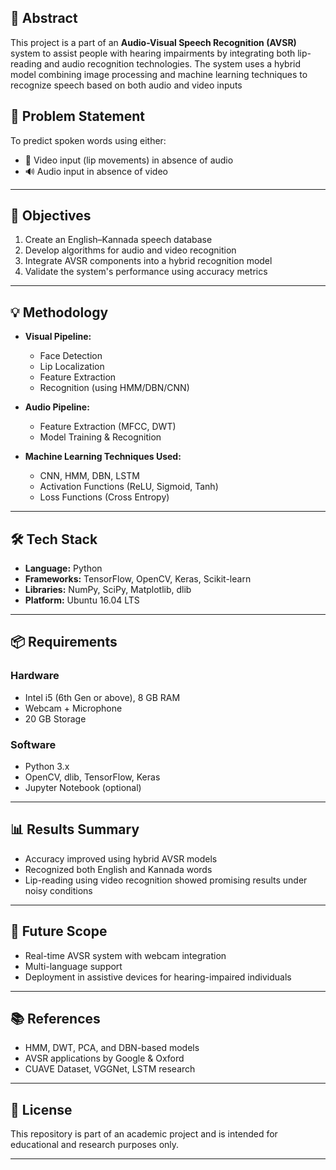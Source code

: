 ## 📌 Abstract

This project is a part of an **Audio-Visual Speech Recognition (AVSR)** system to assist people with hearing impairments by integrating both lip-reading and audio recognition technologies. The system uses a hybrid model combining image processing and machine learning techniques to recognize speech based on both audio and video inputs

## 🧠 Problem Statement

To predict spoken words using either:
- 🎥 Video input (lip movements) in absence of audio
- 🔊 Audio input in absence of video

---

## 🎯 Objectives

1. Create an English–Kannada speech database  
2. Develop algorithms for audio and video recognition  
3. Integrate AVSR components into a hybrid recognition model  
4. Validate the system's performance using accuracy metrics

---

## 💡 Methodology

- **Visual Pipeline:**  
  - Face Detection  
  - Lip Localization  
  - Feature Extraction  
  - Recognition (using HMM/DBN/CNN)

- **Audio Pipeline:**  
  - Feature Extraction (MFCC, DWT)  
  - Model Training & Recognition

- **Machine Learning Techniques Used:**  
  - CNN, HMM, DBN, LSTM  
  - Activation Functions (ReLU, Sigmoid, Tanh)  
  - Loss Functions (Cross Entropy)

---

## 🛠️ Tech Stack

- **Language:** Python  
- **Frameworks:** TensorFlow, OpenCV, Keras, Scikit-learn  
- **Libraries:** NumPy, SciPy, Matplotlib, dlib  
- **Platform:** Ubuntu 16.04 LTS

---

## 📦 Requirements

### Hardware
- Intel i5 (6th Gen or above), 8 GB RAM
- Webcam + Microphone
- 20 GB Storage

### Software
- Python 3.x
- OpenCV, dlib, TensorFlow, Keras
- Jupyter Notebook (optional)

---

## 📊 Results Summary

- Accuracy improved using hybrid AVSR models
- Recognized both English and Kannada words
- Lip-reading using video recognition showed promising results under noisy conditions

---

## 🔭 Future Scope

- Real-time AVSR system with webcam integration  
- Multi-language support  
- Deployment in assistive devices for hearing-impaired individuals

---

## 📚 References

- HMM, DWT, PCA, and DBN-based models
- AVSR applications by Google & Oxford
- CUAVE Dataset, VGGNet, LSTM research

---

## 📝 License

This repository is part of an academic project and is intended for educational and research purposes only.

---
